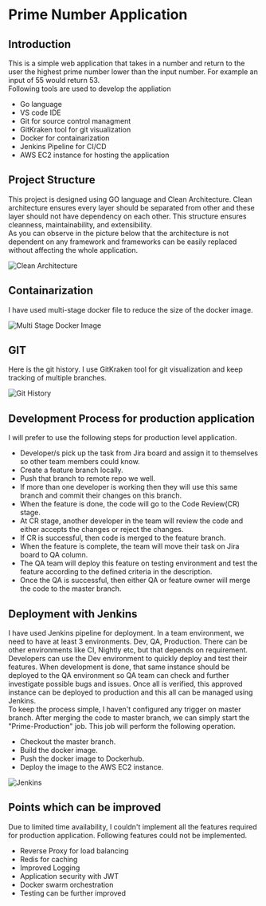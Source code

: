 # Prime Number Application 
## Introduction
This is a simple web application that takes in a number and return to the user the highest prime number lower than the input number. For example an input of 55 would return 53.   
Following tools are used to develop the appliation   
- Go language
- VS code IDE
- Git for source control managment
- GitKraken tool for git visualization
- Docker for containarization 
- Jenkins Pipeline for CI/CD 
- AWS EC2 instance for hosting the application 

## Project Structure
This project is designed using GO language and Clean Architecture. Clean architecture ensures every layer should be separated from other and these layer should not have dependency on each other. This structure ensures cleanness, maintainability, and extensibility.   
As you can observe in the picture below that the architecture is not dependent on any framework and frameworks can be easily replaced without affecting the whole application.

![Clean Architecture](https://i.ibb.co/bbLrsPR/clean-arch.jpg)

## Containarization 
I have used multi-stage docker file to reduce the size of the docker image.   

![Multi Stage Docker Image](https://i.ibb.co/mqBjfGp/docker-img.jpg)   

## GIT 
Here is the git history. I use GitKraken tool for git visualization and keep tracking of multiple branches.   

![Git History](https://i.ibb.co/KWQR99X/Git-Kraken.jpg)

## Development Process for production application
I will prefer to use the following steps for production level application.

- Developer/s pick up the task from Jira board and assign it to themselves so other team members could know. 
- Create a feature branch locally.
- Push that branch to remote repo we well.
- If more than one developer is working then they will use this same branch and commit their changes on this branch.
- When the feature is done, the code will go to the Code Review(CR) stage. 
- At CR stage, another developer in the team will review the code and either accepts the changes or reject the changes. 
- If CR is successful, then code is merged to the feature branch.
- When the feature is complete, the team will move their task on Jira board to QA column. 
- The QA team will deploy this feature on testing environment and test the feature according to the defined criteria in the description. 
- Once the QA is successful, then either QA or feature owner will merge the code to the master branch. 

## Deployment with Jenkins
I have used Jenkins pipeline for deployment. In a team environment, we need to have at least 3 environments. Dev, QA, Production. There can be other environments like CI, Nightly etc, but that depends on requirement.
Developers can use the Dev environment to quickly deploy and test their features. When development is done, that same instance should be deployed to the QA environment so QA team can check and further investigate possible bugs and issues. Once all is verified, this approved instance can be deployed to production and this all can be managed using Jenkins.   
To keep the process simple, I haven't configured any trigger on master branch. After merging the code to master branch, we can simply start the "Prime-Production" job. This job will perform the following operation.
- Checkout the master branch.
- Build the docker image.
- Push the docker image to Dockerhub.
- Deploy the image to the AWS EC2 instance.   

![Jenkins](https://i.ibb.co/S3XWg8f/Jenkins.jpg)

## Points which can be improved
Due to limited time availability, I couldn't implement all the features required for production application. Following features could not be implemented.    
- Reverse Proxy for load balancing
- Redis for caching
- Improved Logging
- Application security with JWT
- Docker swarm orchestration
- Testing can be further improved
